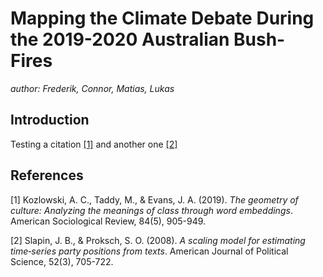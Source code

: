 # Mapping the Climate Debate During the 2019-2020 Australian Bush-Fires
*author: Frederik, Connor, Matias, Lukas*

## Introduction

Testing a citation [[1]](#1) and another one [[2]](#2) 

## References
<a id="1">[1]</a> 
Kozlowski, A. C., Taddy, M., & Evans, J. A. (2019). *The geometry of culture: Analyzing the meanings of class through word embeddings*. American Sociological Review, 84(5), 905-949.

<a id="2">[2]</a> 
Slapin, J. B., & Proksch, S. O. (2008). *A scaling model for estimating time‐series party positions from texts*. American Journal of Political Science, 52(3), 705-722.

